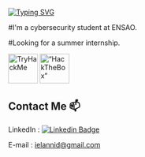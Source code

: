 [![Typing SVG](https://readme-typing-svg.herokuapp.com?font=Hack&color=%2315b0cf&lines=Hey+there!+I'm+Ily455)](https://git.io/typing-svg)

#I'm a cybersecurity student at ENSAO.

#Looking for a summer internship.

<img src="https://tryhackme-badges.s3.amazonaws.com/Ily455.png" alt="TryHackMe" height="60">  <img src="https://www.hackthebox.eu/badge/image/815745" alt= “HackTheBox” height="60">

## Contact Me 📫
LinkedIn :
[![Linkedin Badge](https://img.shields.io/twitter/url?color=lightblue&label=Ilyass%20Elannid&logo=linkedin&logoColor=lightblue&style=for-the-badge&url=https%3A%2F%2Fwww.linkedin.com%2Fin%2Filyass-elannid)](https://www.linkedin.com/in/ilyass-elannid/)

E-mail : ielannid@gmail.com
